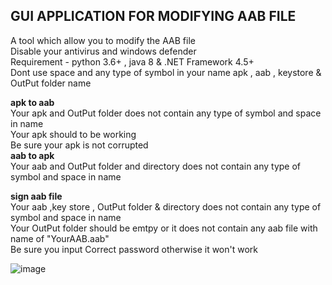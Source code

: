 ## GUI APPLICATION FOR MODIFYING AAB FILE 

A tool which allow you to modify the AAB file  <br /> 
Disable your antivirus and windows defender <br /> 
Requirement - python 3.6+ , java 8 & .NET Framework 4.5+ <br /> 
Dont use space and any type of symbol in your name  apk , aab , keystore & OutPut folder name <br /> 

**apk to aab**<br /> 
Your apk and OutPut folder does not contain any type  of symbol and space in name <br /> 
Your apk should to be working<br /> 
Be sure your apk is not corrupted <br /> 
**aab to apk**<br /> 
Your aab and OutPut folder and directory  does not contain any type of symbol and space in name <br /> 

**sign aab file**<br /> 
Your aab ,key store , OutPut folder & directory  does not contain any type of symbol and space in name <br /> 
Your OutPut folder should be emtpy or it does not contain any aab file with name of "YourAAB.aab" <br /> 
Be sure you input Correct password otherwise it won't work <br /> 

![image](https://user-images.githubusercontent.com/89777396/140510602-89dc98ee-178a-468d-b524-7807bc55619d.png)
